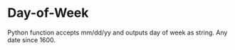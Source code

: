 # Day-of-Week
Python function accepts mm/dd/yy and outputs day of week as string. Any date since 1600.
